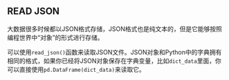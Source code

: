 ## READ JSON

大数据很多时候都以JSON格式存储，JSON格式也是纯文本的，但是它能够按照编程世界中“对象”的形式进行存储。

可以使用`read_json()`函数来读取JSON文件。JSON对象和Python中的字典拥有相同的格式，如果你已经将JSON对象保存在字典变量，比如`dict_data`里面，你可以直接使用`pd.DataFrame(dict_data)`来读取它。
